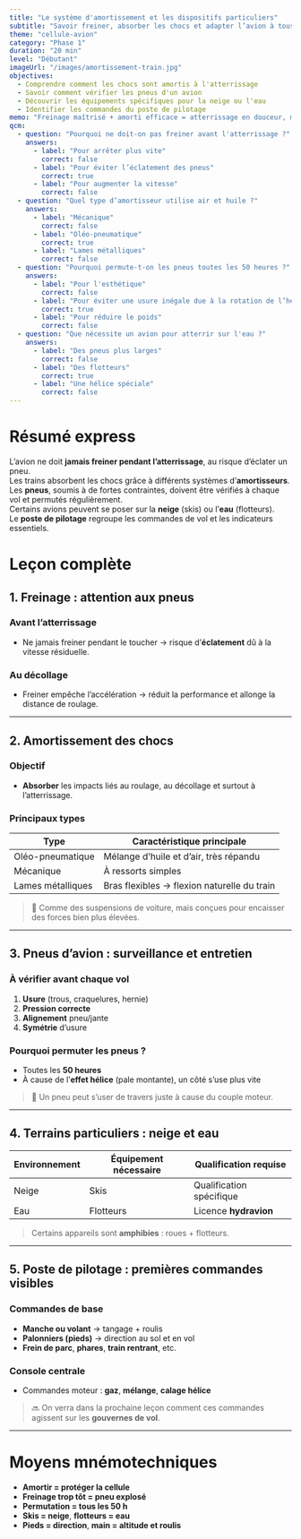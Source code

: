 ```yaml
---
title: "Le système d'amortissement et les dispositifs particuliers"
subtitle: "Savoir freiner, absorber les chocs et adapter l’avion à tous les terrains"
theme: "cellule-avion"
category: "Phase 1"
duration: "20 min"
level: "Débutant"
imageUrl: "/images/amortissement-train.jpg"
objectives:
  - Comprendre comment les chocs sont amortis à l'atterrissage
  - Savoir comment vérifier les pneus d'un avion
  - Découvrir les équipements spécifiques pour la neige ou l'eau
  - Identifier les commandes du poste de pilotage
memo: "Freinage maîtrisé + amorti efficace = atterrissage en douceur, même sur l’eau ou la neige."
qcm:
  - question: "Pourquoi ne doit-on pas freiner avant l'atterrissage ?"
    answers:
      - label: "Pour arrêter plus vite"
        correct: false
      - label: "Pour éviter l’éclatement des pneus"
        correct: true
      - label: "Pour augmenter la vitesse"
        correct: false
  - question: "Quel type d’amortisseur utilise air et huile ?"
    answers:
      - label: "Mécanique"
        correct: false
      - label: "Oléo-pneumatique"
        correct: true
      - label: "Lames métalliques"
        correct: false
  - question: "Pourquoi permute-t-on les pneus toutes les 50 heures ?"
    answers:
      - label: "Pour l'esthétique"
        correct: false
      - label: "Pour éviter une usure inégale due à la rotation de l’hélice"
        correct: true
      - label: "Pour réduire le poids"
        correct: false
  - question: "Que nécessite un avion pour atterrir sur l'eau ?"
    answers:
      - label: "Des pneus plus larges"
        correct: false
      - label: "Des flotteurs"
        correct: true
      - label: "Une hélice spéciale"
        correct: false
---
```


# Résumé express

L’avion ne doit **jamais freiner pendant l’atterrissage**, au risque d’éclater un pneu.  
Les trains absorbent les chocs grâce à différents systèmes d’**amortisseurs**.  
Les **pneus**, soumis à de fortes contraintes, doivent être vérifiés à chaque vol et permutés régulièrement.  
Certains avions peuvent se poser sur la **neige** (skis) ou l’**eau** (flotteurs).  
Le **poste de pilotage** regroupe les commandes de vol et les indicateurs essentiels.

# Leçon complète

## 1. Freinage : attention aux pneus

### Avant l’atterrissage

- Ne jamais freiner pendant le toucher → risque d’**éclatement** dû à la vitesse résiduelle.

### Au décollage

- Freiner empêche l’accélération → réduit la performance et allonge la distance de roulage.

---

## 2. Amortissement des chocs

### Objectif

- **Absorber** les impacts liés au roulage, au décollage et surtout à l’atterrissage.

### Principaux types

| Type              | Caractéristique principale                  |
| ----------------- | ------------------------------------------- |
| Oléo-pneumatique  | Mélange d’huile et d’air, très répandu      |
| Mécanique         | À ressorts simples                          |
| Lames métalliques | Bras flexibles → flexion naturelle du train |

> 🧠 Comme des suspensions de voiture, mais conçues pour encaisser des forces bien plus élevées.

---

## 3. Pneus d’avion : surveillance et entretien

### À vérifier avant chaque vol

1. **Usure** (trous, craquelures, hernie)
2. **Pression correcte**
3. **Alignement** pneu/jante
4. **Symétrie** d’usure

### Pourquoi permuter les pneus ?

- Toutes les **50 heures**
- À cause de l’**effet hélice** (pale montante), un côté s’use plus vite

> 🔧 Un pneu peut s’user de travers juste à cause du couple moteur.

---

## 4. Terrains particuliers : neige et eau

| Environnement | Équipement nécessaire | Qualification requise    |
| ------------- | --------------------- | ------------------------ |
| Neige         | Skis                  | Qualification spécifique |
| Eau           | Flotteurs             | Licence **hydravion**    |

> Certains appareils sont **amphibies** : roues + flotteurs.

---

## 5. Poste de pilotage : premières commandes visibles

### Commandes de base

- **Manche ou volant** → tangage + roulis
- **Palonniers (pieds)** → direction au sol et en vol
- **Frein de parc**, **phares**, **train rentrant**, etc.

### Console centrale

- Commandes moteur : **gaz**, **mélange**, **calage hélice**

> 🔜 On verra dans la prochaine leçon comment ces commandes agissent sur les **gouvernes de vol**.

---

# Moyens mnémotechniques

- **Amortir = protéger la cellule**
- **Freinage trop tôt = pneu explosé**
- **Permutation = tous les 50 h**
- **Skis = neige**, **flotteurs = eau**
- **Pieds = direction**, **main = altitude et roulis**
